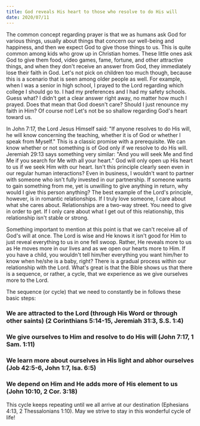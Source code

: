 ```yaml
---
title: God reveals His heart to those who resolve to do His will
date: 2020/07/11
---
```


  The common concept regarding prayer is that we as humans ask God for various things, usually about things that concern our well-being and happiness, and then we expect God to give those things to us. This is quite common among kids who grow up in Christian homes. These little ones ask God to give them food, video games, fame, fortune, and other attractive things, and when they don't receive an answer from God, they immediately lose their faith in God. Let's not pick on children too much though, because this is a scenario that is seen among older people as well. For example, when I was a senior in high school, I prayed to the Lord regarding which college I should go to. I had my preferences and I had my safety schools. Guess what? I didn't get a clear answer right away, no matter how much I prayed. Does that mean that God doesn't care? Should I just renounce my faith in Him? Of course not! Let's not be so shallow regarding God's heart toward us.

  In John 7:17, the Lord Jesus Himself said: "If anyone resolves to do His will, he will know concerning the teaching, whether it is of God or whether I speak from Myself." This is a classic promise with a prerequisite. We can know whether or not something is of God only if we resolve to do His will. Jeremiah 29:13 says something very similar: "And you will seek Me and find Me if you search for Me with all your heart." God will only open up His heart to us if we seek Him with our heart. Isn't this principle clearly seen even in our regular human interactions? Even in business, I wouldn't want to partner with someone who isn't fully invested in our partnership. If someone wants to gain something from me, yet is unwilling to give anything in return, why would I give this person anything? The best example of the Lord's principle, however, is in romantic relationships. If I truly love someone, I care about what she cares about. Relationships are a two-way street. You need to give in order to get. If I only care about what I get out of this relationship, this relationship isn't stable or strong. 
  
  Something important to mention at this point is that we can't receive all of God's will at once. The Lord is wise and He knows it isn't good for Him to just reveal everything to us in one fell swoop. Rather, He reveals more to us as He moves more in our lives and as we open our hearts more to Him. If you have a child, you wouldn't tell him/her everything you want him/her to know when he/she is a baby, right? There is a gradual process within our relationship with the Lord. What's great is that the Bible shows us that there is a sequence, or rather, a cycle, that we experience as we give ourselves more to the Lord.
  
  
  The sequence (or cycle) that we need to constantly be in follows these basic steps:
  
  ### We are attracted to the Lord (through His Word or through other saints) (2 Corinthians 5:14-15, Jeremiah 31:3, S.S. 1:4)
  
  ### We give ourselves to Him and resolve to do His will (John 7:17, 1 Sam. 1:11)
  
  ### We learn more about ourselves in His light and abhor ourselves (Job 42:5-6, John 1:7, Isa. 6:5)
  
  
  ### We depend on Him and He adds more of His element to us (John 10:10, 2 Cor. 3:18) 



  This cycle keeps repeating until we all arrive at our destination (Ephesians 4:13, 2 Thessalonians 1:10). May we strive to stay in this wonderful cycle of life!

